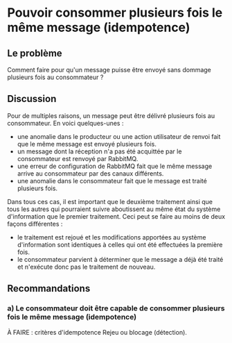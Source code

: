 # Pouvoir consommer plusieurs fois le même message (idempotence)

## Le problème

Comment faire pour qu'un message puisse être envoyé sans dommage plusieurs fois au consommateur ?

## Discussion

Pour de multiples raisons, un message peut être délivré plusieurs fois au consommateur.
En voici quelques-unes :
- une anomalie dans le producteur ou une action utilisateur de renvoi fait que le même message est
  envoyé plusieurs fois.
- un message dont la réception n'a pas été acquittée par le consommateur est renvoyé par RabbitMQ.
- une erreur de configuration de RabbitMQ fait que le même message arrive au consommateur par des
  canaux différents.
- une anomalie dans le consommateur fait que le message est traité plusieurs fois.

Dans tous ces cas, il est important que le deuxième traitement ainsi que tous les autres qui pourraient
suivre aboutissent au même état du système d'information que le premier traitement.
Ceci peut se faire au moins de deux façons différentes :
- le traitement est rejoué et les modifications apportées au système d'information sont identiques à
  celles qui ont été effectuées la première fois.
- le consommateur parvient à déterminer que le message a déjà été traité et n'exécute donc pas le
  traitement de nouveau.

## Recommandations

### a) Le consommateur doit être capable de consommer plusieurs fois le même message (idempotence)

À FAIRE : critères d'idempotence
Rejeu ou blocage (détection).
